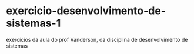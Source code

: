 # exercicio-desenvolvimento-de-sistemas-1
exercícios da aula do prof Vanderson, da disciplina de desenvolvimento de sistemas
